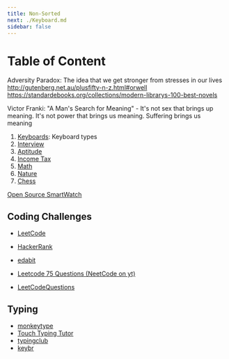 ```yaml
---
title: Non-Sorted
next: ./Keyboard.md
sidebar: false
---
```


# Table of Content

Adversity Paradox: The idea that we get stronger from stresses in our lives
http://gutenberg.net.au/plusfifty-n-z.html#orwell
https://standardebooks.org/collections/modern-librarys-100-best-novels

Victor Franki: "A Man's Search for Meaning" - It's not sex that brings up meaning. It's not power that brings us meaning. Suffering brings us meaning

1. [Keyboards](./Keyboard.md): Keyboard types
2. [Interview](./Interview/)
3. [Aptitude](./Apti/Programs/)
4. [Income Tax](./Finance/Income-Tax.md)
5. [Math](./Math/)
6. [Nature](./Nature.md)
7. [Chess](./Chess.md)

[Open Source SmartWatch](https://open-smartwatch.github.io/)

## Coding Challenges

- [LeetCode](https://leetcode.com)
- [HackerRank](https://www.hackerrank.com)
- [edabit](https://edabit.com)

- [Leetcode 75 Questions (NeetCode on yt)](https://docs.google.com/spreadsheets/d/1A2PaQKcdwO_lwxz9bAnxXnIQayCouZP6d-ENrBz_NXc/edit#gid=0)
- [LeetCodeQuestions](https://gist.github.com/krishnadey30/88c4e2f601e96597974c00185e479532)

## Typing

- [monkeytype](https://monkeytype.com/login)
- [Touch Typing Tutor](https://www.touchtypingtutor.net/typing-tutorial)
- [typingclub](https://www.typingclub.com/sportal/)
- [keybr](https://www.keybr.com/)
